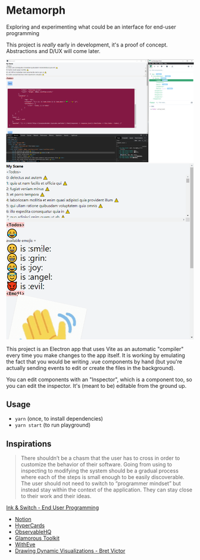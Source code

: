# Metamorph

Exploring and experimenting what could be an interface for end-user programming

This project is *really* early in development, it's a proof of concept.
Abstractions and D/UX will come later.

![Current State Screenshot](./current.png)
![Current State Animated](./current.gif)

This project is an Electron app that uses Vite as an automatic "compiler" every time you make changes to the app itself.
It is working by emulating the fact that you would be writing .vue components by hand (but you're actually sending events to edit or create the files in the background).

You can edit components with an "Inspector", which is a component too, so you can edit the inspector.
It's (meant to be) editable from the ground up.

## Usage

- `yarn` (once, to install dependencies)
- `yarn start` (to run playground)

## Inspirations

> There shouldn’t be a chasm that the user has to cross in order to customize the behavior of their software. Going from using to inspecting to modifying the system should be a gradual process where each of the steps is small enough to be easily discoverable. The user should not need to switch to “programmer mindset” but instead stay within the context of the application. They can stay close to their work and their ideas.

[Ink & Switch - End User Programming](https://www.inkandswitch.com/end-user-programming.html)

- [Notion](https://www.notion.so/)
- [HyperCards](https://www.vipercard.net/0.3/html/video3.html)
- [ObservableHQ](https://observablehq.com/demo)
- [Glamorous Toolkit](https://gtoolkit.com)
- [WithEve](http://witheve.com)
- [Drawing Dynamic Visualizations - Bret Victor](http://worrydream.com/DrawingDynamicVisualizationsTalkAddendum/)
